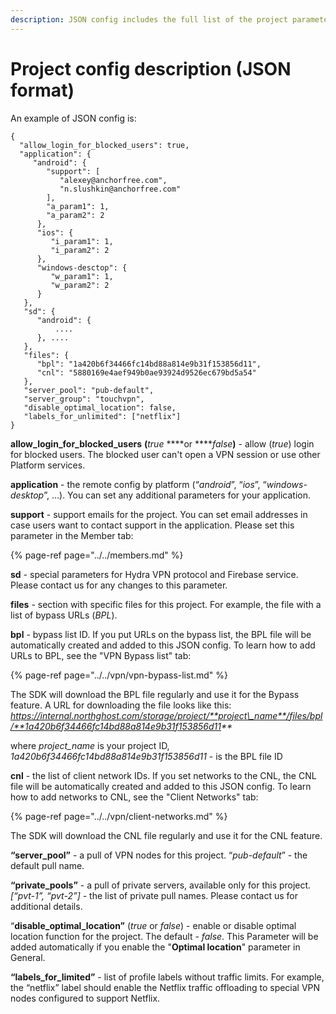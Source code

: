 ```yaml
---
description: JSON config includes the full list of the project parameters.
---
```


# Project config description \(JSON format\)

An example of JSON config is:

```text
{
  "allow_login_for_blocked_users": true,
  "application": {
     "android": {
        "support": [
           "alexey@anchorfree.com",
           "n.slushkin@anchorfree.com"
        ],
        "a_param1": 1,
        "a_param2": 2
      },
      "ios": {
         "i_param1": 1,
         "i_param2": 2
      },
      "windows-desctop": {
         "w_param1": 1,
         "w_param2": 2
      }
   },
   "sd": {
      "android": { 
          ....
      }, ....
   },
   "files": {
      "bpl": "1a420b6f34466fc14bd88a814e9b31f153856d11",
      "cnl": "5880169e4aef949b0ae93924d9526ec679bd5a54"
   },
   "server_pool": "pub-default", 
   "server_group": "touchvpn",
   "disable_optimal_location": false,
   "labels_for_unlimited": ["netflix"]
}
```

**allow\_login\_for\_blocked\_users** **\(**_true_ ****or ****_false_**\)** - allow \(_true_\) login for blocked users. The blocked user can't open a VPN session or use other Platform services.

**application** - the remote config by platform \(“_android_”, “_ios_”, “_windows-desktop_”, …\). You can set any additional parameters for your application.

**support** - support emails for the project. You can set email addresses in case users want to contact support in the application. Please set this parameter in the Member tab:

{% page-ref page="../../members.md" %}

**sd** - special parameters for Hydra VPN protocol and Firebase service. Please contact us for any changes to this parameter.

**files** - section with specific files for this project. For example, the file with a list of bypass URLs \(_BPL_\).

**bpl** - bypass list ID. If you put URLs on the bypass list, the BPL file will be automatically created and added to this JSON config. To learn how to add URLs to BPL, see the "VPN Bypass list" tab:

{% page-ref page="../../vpn/vpn-bypass-list.md" %}

The SDK will download the BPL file regularly and use it for the Bypass feature. A URL for downloading the file looks like this: _https://internal.northghost.com/storage/project/**project\_name**/files/bpl/**1a420b6f34466fc14bd88a814e9b31f153856d11**_

where _project\_name_ is your project ID, _1a420b6f34466fc14bd88a814e9b31f153856d11_ - is the BPL file ID

**cnl** - the list of client network IDs. If you set networks to the CNL, the CNL file will be automatically created and added to this JSON config. To learn how to add networks to CNL, see the "Client Networks" tab:

{% page-ref page="../../vpn/client-networks.md" %}

The SDK will download the CNL file regularly and use it for the CNL feature. 

**“server\_pool”** - a pull of VPN nodes for this project. “_pub-default_” - the default pull name.

**“private\_pools”** - a pull of private servers, available only for this project. _\[“pvt-1”, “pvt-2”\]_ - the list of private pull names. Please contact us for additional details.

“**disable\_optimal\_location”** \(_true_ or _false_\) - enable or disable optimal location function for the project. The default - _false_. This Parameter will be added automatically if you enable the "**Optimal location**" parameter in General.

**“labels\_for\_limited”** - list of profile labels without traffic limits. For example, the “netflix” label should enable the Netflix traffic offloading to special VPN nodes configured to support Netflix.

